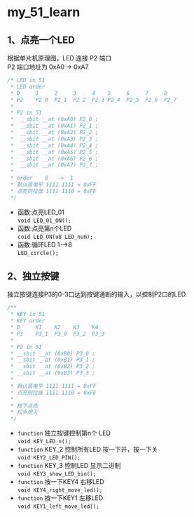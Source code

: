 # my_51_learn
## 1、点亮一个LED
根据单片机原理图，LED 连接 P2 端口<br>
P2 端口地址为 0xA0 -> 0xA7 <br>
```c++
/* LED in 51 
 * LED order
 * D     1     2     3     4    5     6     7     8
 * P2    P2_0  P2_1  P2_2  P2_3 P2_4  P2_5  P2_6  P2_7
 * 
 * P2 in 51
 *  __sbit __at (0xA0) P2_0 ;
 *  __sbit __at (0xA1) P2_1 ;
 *  __sbit __at (0xA2) P2_2 ;
 *  __sbit __at (0xA3) P2_3 ;
 *  __sbit __at (0xA4) P2_4 ;
 *  __sbit __at (0xA5) P2_5 ;
 *  __sbit __at (0xA6) P2_6 ;
 *  __sbit __at (0xA7) P2_7 ;
 * 
 * order    8   ->  1
 * 默认高电平 1111 1111 = 0xFF
 * 点亮则拉低 1111 1110 = 0xFE
 */
```
- 函数:点亮LED_01<br>
`void LED_01_ON();`
- 函数:点亮第n个LED<br>
`coid LED_ON(u8 LED_num);`
- 函数:循环LED 1——>8<br>
`LED_circle();`

## 2、独立按键

独立按键连接P3的0-3口达到按键通断的输入，以控制P2口的LED. <br>

```c++
/**
 * KEY in 51 
 * KEY order
 * D     K1    K2    K3    K4    
 * P3    P3_1  P3_0  P3_2  P3_3
 * 
 * P2 in 51
 * __sbit __at (0xB0) P3_0 ;
 * __sbit __at (0xB1) P3_1 ;
 * __sbit __at (0xB2) P3_2 ;
 * __sbit __at (0xB3) P3_3 ;
 * 
 * 默认高电平 1111 1111 = 0xFF
 * 点亮则拉低 1111 1110 = 0xFE
 * 
 * 按下点亮
 * 松手熄灭
 */
```
- `function` 独立按键控制第n个 LED <br>
  `void KEY_LED_n();`
- `function`  KEY_2 控制所有LED 按一下开，按一下关<br>
`void KEY2_LED_PIN();`
- `function`  KEY_3 控制LED 显示二进制 <br>
`void KEY3_show_LED_bin();`
- `function`  按一下KEY4 右移LED <br>
`void KEY4_right_move_led();`
- `function`  按一下KEY1 左移LED <br>
`void KEY1_left_move_led();`


